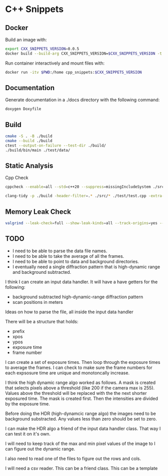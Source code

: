 # C++ Snippets

## Docker

Build an image with:

```bash
export CXX_SNIPPETS_VERSION=0.0.5
docker build --build-arg CXX_SNIPPETS_VERSION=$CXX_SNIPPETS_VERSION -t cpp_snippets:$CXX_SNIPPETS_VERSION .
```

Run container interactively and mount files with:

```bash
docker run -itv $PWD:/home cpp_snippets:$CXX_SNIPPETS_VERSION
```

## Documentation

Generate documentation in a ./docs directory with the following command:

```bash
doxygen Doxyfile
```

## Build

```bash
cmake -S . -B ./build
cmake --build ./build
ctest --output-on-failure --test-dir ./build/
./build/bin/main ./test/data/
```

## Static Analysis

Cpp Check

```bash
cppcheck --enable=all --std=c++20 --suppress=missingIncludeSystem ./src/* ./test/test.cpp -I./include
```

```bash
clang-tidy -p ./build -header-filter=.* ./src/* ./test/test.cpp -extra-arg=-std=c++20 -- -I./include
```

## Memory Leak Check

```bash
valgrind --leak-check=full --show-leak-kinds=all --track-origins=yes --verbose ./build/bin/main ./test/data/
```

## TODO

- I need to be able to parse the data file names.
- I need to be able to take the average of all the frames.
- I need to be able to point to data and background directories.
- I eventually need a single diffraction pattern that is high-dynamic range and
    background subtracted.

I think I can create an input data handler.
It will have a have getters for the following:

- background subtracted high-dynamic-range diffraction pattern
- scan positions in meters

Ideas on how to parse the file, all inside the input data handler

There will be a structure that holds:

- prefix
- xpos
- ypos
- exposure time
- frame number

I can create a set of exposure times. Then loop through the exposure times to
average the frames. I can check to make sure the frame numbers for each expsosure time
are unique and monotoncally increase.

I think the high dynamic range algo worked as follows. A mask is created that selects pixels above a
threshold (like 200 if the camera max is 255). Values above the threshold will be replaced with the
the next shorter exposured time. The mask is created first. Then the intensities are divided by the
exposure time.

Before doing the HDR (high-dynamcic range algo) the images need to be background substracted. Any values
less than zero should be set to zero.

I can make the HDR algo a friend of the input data handler class. That way I can test it on it's own.

I will need to keep track of the max and min pixel values of the image to I can figure out the
dynamic range.

I also need to read one of the files to figure out the rows and cols.

I will need a csv reader. This can be a friend class. This can be a template
